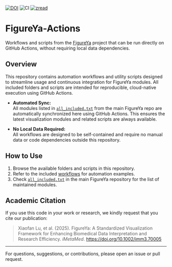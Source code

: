 [![DOI](https://img.shields.io/badge/DOI-10.1002/imm3.70005-blue.svg)](https://doi.org/10.1002/imm3.70005)
![CI](https://github.com/ying-ge/FigureYa-Actions/actions/workflows/knit_rmd.yml/badge.svg)
[![zread](https://img.shields.io/badge/Ask_Zread-_.svg?style=flat&color=00b0aa&labelColor=000000&logo=data%3Aimage%2Fsvg%2Bxml%3Bbase64%2CPHN2ZyB3aWR0aD0iMTYiIGhlaWdodD0iMTYiIHZpZXdCb3g9IjAgMCAxNiAxNiIgZmlsbD0ibm9uZSIgeG1sbnM9Imh0dHA6Ly93d3cudzMub3JnLzIwMDAvc3ZnIj4KPHBhdGggZD0iTTQuOTYxNTYgMS42MDAxSDIuMjQxNTZDMS44ODgxIDEuNjAwMSAxLjYwMTU2IDEuODg2NjQgMS42MDE1NiAyLjI0MDFWNC45NjAxQzEuNjAxNTYgNS4zMTM1NiAxLjg4ODEgNS42MDAxIDIuMjQxNTYgNS42MDAxSDQuOTYxNTZDNS4zMTUwMiA1LjYwMDEgNS42MDE1NiA1LjMxMzU2IDUuNjAxNTYgNC45NjAxVjIuMjQwMUM1LjYwMTU2IDEuODg2NjQgNS4zMTUwMiAxLjYwMDEgNC45NjE1NiAxLjYwMDFaIiBmaWxsPSIjZmZmIi8%2BCjxwYXRoIGQ9Ik00Ljk2MTU2IDEwLjM5OTlIMi4yNDE1NkMxLjg4ODEgMTAuMzk5OSAxLjYwMTU2IDEwLjY4NjQgMS42MDE1NiAxMS4wMzk5VjEzLjc1OTlDMS42MDE1NiAxNC4xMTM0IDEuODg4MSAxNC4zOTk5IDIuMjQxNTYgMTQuMzk5OUg0Ljk2MTU2QzUuMzE1MDIgMTQuMzk5OSA1LjYwMTU2IDE0LjExMzQgNS42MDE1NiAxMy43NTk5VjExLjAzOTlDNS42MDE1NiAxMC42ODY0IDUuMzE1MDIgMTAuMzk5OSA0Ljk2MTU2IDEwLjM5OTlaIiBmaWxsPSIjZmZmIi8%2BCjxwYXRoIGQ9Ik0xMy43NTg0IDEuNjAwMUgxMS4wMzg0QzEwLjY4NSAxLjYwMDEgMTAuMzk4NCAxLjg4NjY0IDEwLjM5ODQgMi4yNDAxVjQuOTYwMUMxMC4zOTg0IDUuMzEzNTYgMTAuNjg1IDUuNjAwMSAxMS4wMzg0IDUuNjAwMUgxMy43NTg0QzE0LjExMTkgNS42MDAxIDE0LjM5ODQgNS4zMTM1NiAxNC4zOTg0IDQuOTYwMVYyLjI0MDFDMTQuMzk4NCAxLjg4NjY0IDE0LjExMTkgMS42MDAxIDEzLjc1ODQgMS42MDAxWiIgZmlsbD0iI2ZmZiIvPgo8cGF0aCBkPSJNNCAxMkwxMiA0TDQgMTJaIiBmaWxsPSIjZmZmIi8%2BCjxwYXRoIGQ9Ik00IDEyTDEyIDQiIHN0cm9rZT0iI2ZmZiIgc3Ryb2tlLXdpZHRoPSIxLjUiIHN0cm9rZS1saW5lY2FwPSJyb3VuZCIvPgo8L3N2Zz4K&logoColor=ffffff)](https://zread.ai/ying-ge/FigureYa)

# FigureYa-Actions

Workflows and scripts from the [FigureYa](https://github.com/ying-ge/FigureYa) project that can be run directly on GitHub Actions, without requiring local data dependencies.

## Overview

This repository contains automation workflows and utility scripts designed to streamline usage and continuous integration for FigureYa modules. All included folders and scripts are intended for reproducible, cloud-native execution using GitHub Actions.

- **Automated Sync:**  
  All modules listed in [`all_included.txt`](https://github.com/ying-ge/FigureYa/blob/main/.github/docs/all_included.txt) from the main FigureYa repo are automatically synchronized here using GitHub Actions. This ensures the latest visualization modules and related scripts are always available.

- **No Local Data Required:**  
  All workflows are designed to be self-contained and require no manual data or code dependencies outside this repository.

## How to Use

1. Browse the available folders and scripts in this repository.
2. Refer to the included [workflows](.github/workflows/) for automation examples.
3. Check [`all_included.txt`](https://github.com/ying-ge/FigureYa/blob/main/.github/docs/all_included.txt) in the main FigureYa repository for the list of maintained modules.

## Academic Citation

If you use this code in your work or research, we kindly request that you cite our publication:

> Xiaofan Lu, et al. (2025). FigureYa: A Standardized Visualization Framework for Enhancing Biomedical Data Interpretation and Research Efficiency. *iMetaMed*. https://doi.org/10.1002/imm3.70005

---

For questions, suggestions, or contributions, please open an issue or pull request.
